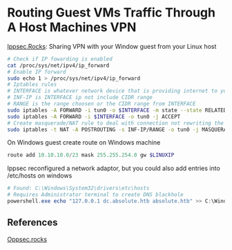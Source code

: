 # Routing Guest VMs Traffic Through A Host Machines VPN

[Ippsec.Rocks](https://ippsec.rocks): Sharing VPN with your Window guest from your Linux host 
```bash
# Check if IP fowarding is enabled 
cat /proc/sys/net/ipv4/ip_forward
# Enable IP forward
sudo echo 1 > /proc/sys/net/ipv4/ip_forward
# Iptables rules 
# INTERFACE is whatever network device that is providing internet to your nic from `ip a`
# INF-IP is INTERFACE ip not include CIDR range
# RANGE is the range choosen or the CIDR range from INTERFACE
sudo iptables -A FORWARD -i tun0 -o $INTERFACE -m state --state RELATED,ESTABLISHED -j ACCEPT
sudo iptables -A FORWARD -i $INTERFACE -o tun0 -j ACCEPT
# Create masquerade/NAT rule to deal with connection not rewriting the ip adderss as Linux box is gateway, but not handling addresses
sudo iptables -t NAT -A POSTROUTING -s INF-IP/RANGE -o tun0 -j MASQUERADE
```

On Windows guest create route on Windows machine
```powershell
route add 10.10.10.0/23 mask 255.255.254.0 gw $LINUXIP
```

Ippsec reconfigured a network adaptor, but you could also add entries into /etc/hosts on windows
```powershell
# Found: C:\Windows\System32\drivers\etc\hosts
# Requires Administrator terminal to create DNS blackhole
powershell.exe echo "127.0.0.1 dc.absolute.htb absolute.htb" >> C:\Windows\System32\drivers\etc\hosts
```

## References

[Oppsec.rocks](https://ippsec.rocks)